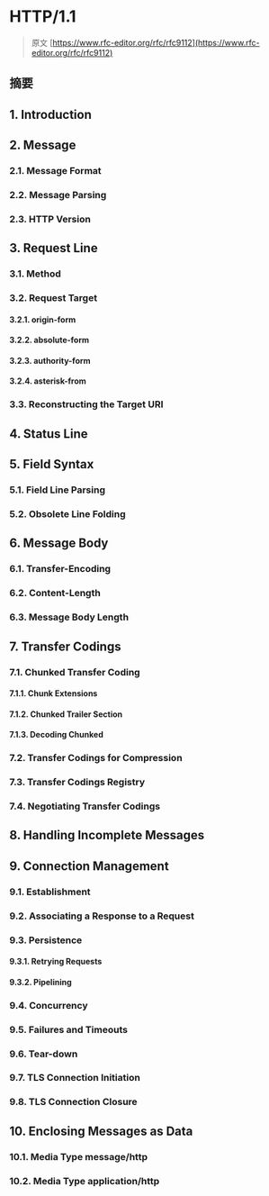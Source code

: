 # HTTP/1.1

> 原文 [https://www.rfc-editor.org/rfc/rfc9112](https://www.rfc-editor.org/rfc/rfc9112)

## 摘要

## 1. Introduction

## 2. Message

### 2.1. Message Format

### 2.2. Message Parsing

### 2.3. HTTP Version

## 3. Request Line

### 3.1. Method

### 3.2. Request Target

#### 3.2.1. origin-form

#### 3.2.2. absolute-form

#### 3.2.3. authority-form

#### 3.2.4. asterisk-from

### 3.3. Reconstructing the Target URI

## 4. Status Line

## 5. Field Syntax

### 5.1. Field Line Parsing

### 5.2. Obsolete Line Folding

## 6. Message Body

### 6.1. Transfer-Encoding

### 6.2. Content-Length

### 6.3. Message Body Length

## 7. Transfer Codings

### 7.1. Chunked Transfer Coding

#### 7.1.1. Chunk Extensions

#### 7.1.2. Chunked Trailer Section

#### 7.1.3. Decoding Chunked

### 7.2. Transfer Codings for Compression

### 7.3. Transfer Codings Registry

### 7.4. Negotiating Transfer Codings

## 8. Handling Incomplete Messages

## 9. Connection Management

### 9.1. Establishment

### 9.2. Associating a Response to a Request

### 9.3. Persistence

#### 9.3.1. Retrying Requests

#### 9.3.2. Pipelining

### 9.4. Concurrency

### 9.5. Failures and Timeouts

### 9.6. Tear-down

### 9.7. TLS Connection Initiation

### 9.8. TLS Connection Closure

## 10. Enclosing Messages as Data

### 10.1. Media Type message/http

### 10.2. Media Type application/http
